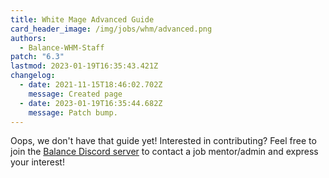 ```yaml
---
title: White Mage Advanced Guide
card_header_image: /img/jobs/whm/advanced.png
authors:
  - Balance-WHM-Staff
patch: "6.3"
lastmod: 2023-01-19T16:35:43.421Z
changelog:
  - date: 2021-11-15T18:46:02.702Z
    message: Created page
  - date: 2023-01-19T16:35:44.682Z
    message: Patch bump.
---
```

Oops, we don't have that guide yet! Interested in contributing? Feel free to join the [Balance Discord server](https://discord.gg/thebalanceffxiv) to contact a job mentor/admin and express your interest!